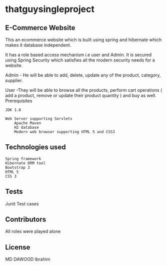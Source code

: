 # thatguysingleproject
E-Commerce Website
------------------------------------

This an ecommerce website which is built using spring and hibernate which makes it database independent. 

It has a role based access mechanism i.e user and Admin. It is secured using Spring Security which satisfies all the modern security needs for a website.

Admin - He will be able to add, delete, update any of the product, category, supplier.

User -They will be able to browse all the products, perform cart operations ( add a product, remove or update their product quantity ) and buy as well.
Prerequisites

    JDK 1.8

    Web Server supporting Servlets
        Apache Maven
        H2 database
        Modern web browser supporting HTML 5 and CSS3

 
Technologies used
------------------------------
    Spring framework
    Hibernate ORM tool
    Bootstrap 3
    HTML 5
    CSS 3

Tests
--------------------------
Junit Test cases

Contributors
----------------------------
All roles were played alone

License
---------------------
MD DAWOOD Ibrahim
